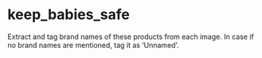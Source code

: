 # keep_babies_safe
Extract and tag brand names of these products from each image. In case if no brand names are mentioned, tag it as ‘Unnamed’.
